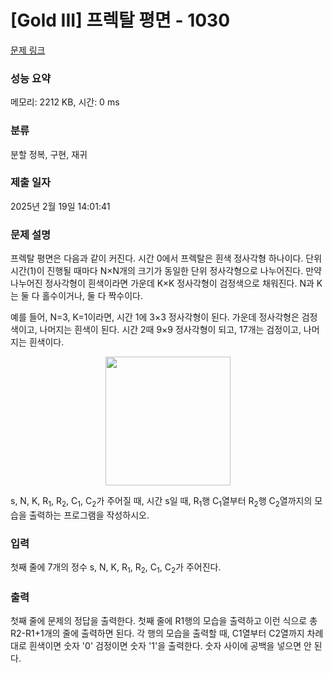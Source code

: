 # [Gold III] 프렉탈 평면 - 1030 

[문제 링크](https://www.acmicpc.net/problem/1030) 

### 성능 요약

메모리: 2212 KB, 시간: 0 ms

### 분류

분할 정복, 구현, 재귀

### 제출 일자

2025년 2월 19일 14:01:41

### 문제 설명

<p>프렉탈 평면은 다음과 같이 커진다. 시간 0에서 프렉탈은 흰색 정사각형 하나이다. 단위 시간(1)이 진행될 때마다 N×N개의 크기가 동일한 단위 정사각형으로 나누어진다. 만약 나누어진 정사각형이 흰색이라면 가운데 K×K 정사각형이 검정색으로 채워진다. N과 K는 둘 다 홀수이거나, 둘 다 짝수이다.</p>

<p>예를 들어, N=3, K=1이라면, 시간 1에 3×3 정사각형이 된다. 가운데 정사각형은 검정색이고, 나머지는 흰색이 된다. 시간 2때 9×9 정사각형이 되고, 17개는 검정이고, 나머지는 흰색이다.</p>

<p style="text-align: center;"><img alt="" src="https://upload.acmicpc.net/209f7362-9252-4bb8-b40d-91e115e42cf3/-/preview/" style="width: 200px; height: 206px;"></p>

<p>s, N, K, R<sub>1</sub>, R<sub>2</sub>, C<sub>1</sub>, C<sub>2</sub>가 주어질 때, 시간 s일 때, R<sub>1</sub>행 C<sub>1</sub>열부터 R<sub>2</sub>행 C<sub>2</sub>열까지의 모습을 출력하는 프로그램을 작성하시오.</p>

### 입력 

 <p>첫째 줄에 7개의 정수 s, N, K, R<sub>1</sub>, R<sub>2</sub>, C<sub>1</sub>, C<sub>2</sub>가 주어진다.</p>

### 출력 

 <p>첫째 줄에 문제의 정답을 출력한다. 첫째 줄에 R1행의 모습을 출력하고 이런 식으로 총 R2-R1+1개의 줄에 출력하면 된다. 각 행의 모습을 출력할 때, C1열부터 C2열까지 차례대로 흰색이면 숫자 '0' 검정이면 숫자 '1'을 출력한다. 숫자 사이에 공백을 넣으면 안 된다.</p>

